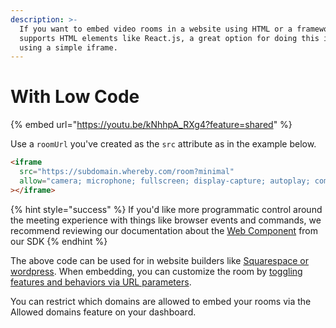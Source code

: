 ```yaml
---
description: >-
  If you want to embed video rooms in a website using HTML or a framework that
  supports HTML elements like React.js, a great option for doing this is by
  using a simple iframe.
---
```


# With Low Code

{% embed url="https://youtu.be/kNhhpA_RXg4?feature=shared" %}

Use a `roomUrl` you've created as the `src` attribute as in the example below.

```html
<iframe
  src="https://subdomain.whereby.com/room?minimal"
  allow="camera; microphone; fullscreen; display-capture; autoplay; compute-pressure"
></iframe>
```

{% hint style="success" %}
If you'd like more programmatic control around the meeting experience with things like browser events and commands, we recommend reviewing our documentation about the [Web Component](broken-reference) from our SDK
{% endhint %}

The above code can be used for in website builders like [Squarespace or wordpress](embedding-in-squarespace-or-wordpress.md). When embedding, you can customize the room by [toggling features and behaviors via URL parameters](../../../../customizing-rooms/using-url-parameters.md).&#x20;

You can restrict which domains are allowed to embed your rooms via the Allowed domains feature on your dashboard.
